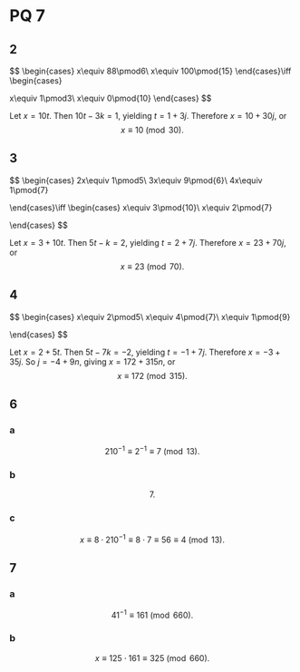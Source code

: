 # PQ 7

## 2

$$
\begin{cases}
x\equiv 88\pmod6\\
x\equiv 100\pmod{15}
\end{cases}\iff
\begin{cases}

x\equiv 1\pmod3\\
x\equiv 0\pmod{10}
\end{cases}
$$

Let $x=10t.$ Then $10t-3k=1,$ yielding $t=1+3j.$ Therefore $x=10+30j,$ or
$$
x\equiv 10\pmod{30}.
$$

## 3

$$
\begin{cases}
2x\equiv 1\pmod5\\
3x\equiv 9\pmod{6}\\
4x\equiv 1\pmod{7}

\end{cases}\iff
\begin{cases}
x\equiv 3\pmod{10}\\
x\equiv 2\pmod{7}

\end{cases}
$$

Let $x=3+10t.$ Then $5t-k=2,$ yielding $t=2+7j.$ Therefore $x=23+70j,$ or
$$
x\equiv23\pmod {70}.
$$

## 4

$$
\begin{cases}
x\equiv 2\pmod5\\
x\equiv 4\pmod{7}\\
x\equiv 1\pmod{9}

\end{cases}
$$

Let $x=2+5t.$ Then $5t-7k=-2,$ yielding $t=-1+7j.$ Therefore $x=-3+35j.$ So $j=-4+9n,$ giving $x=172+315n,$ or
$$
x\equiv 172\pmod{315}.
$$

## 6

### a

$$
210^{-1}\equiv 2^{-1}\equiv 7\pmod {13}.
$$

### b

$$
7.
$$

### c

$$
x\equiv8\cdot210^{-1}\equiv8\cdot 7\equiv56\equiv4\pmod {13}.
$$

## 7

### a

$$
41^{-1}\equiv 161\pmod {660}.
$$

### b

$$
x\equiv 125\cdot 161\equiv 325\pmod {660}.
$$